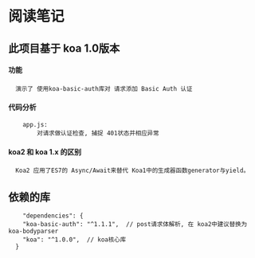 阅读笔记
========================

## 此项目基于 koa 1.0版本

#### 功能
```
  演示了 使用koa-basic-auth库对 请求添加 Basic Auth 认证
```

#### 代码分析
```
    app.js:   
        对请求做认证检查, 捕捉 401状态并相应异常
```
#### koa2 和 koa 1.x 的区别
      Koa2 应用了ES7的 Async/Await来替代 Koa1中的生成器函数generator与yield。
      
## 依赖的库
```
    "dependencies": {
    "koa-basic-auth": "^1.1.1",  // post请求体解析, 在 koa2中建议替换为 koa-bodyparser
    "koa": "^1.0.0",  // koa核心库
  }
  ```

